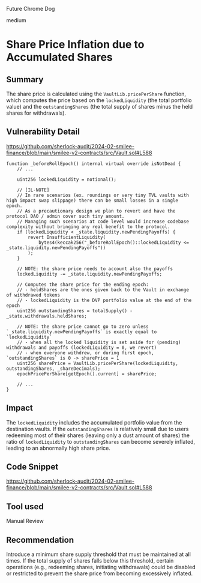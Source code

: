 Future Chrome Dog

medium

# Share Price Inflation due to Accumulated Shares

## Summary
The share price is calculated using the `VaultLib.pricePerShare` function, which computes the price based on the `lockedLiquidity` (the total portfolio value) and the `outstandingShares` (the total supply of shares minus the held shares for withdrawals).

## Vulnerability Detail
https://github.com/sherlock-audit/2024-02-smilee-finance/blob/main/smilee-v2-contracts/src/Vault.sol#L588

```solidity
function _beforeRollEpoch() internal virtual override isNotDead {
    // ...

    uint256 lockedLiquidity = notional();

    // [IL-NOTE]
    // In rare scenarios (ex. roundings or very tiny TVL vaults with high impact swap slippage) there can be small losses in a single epoch.
    // As a precautionary design we plan to revert and have the protocol DAO / admin cover such tiny amount.
    // Managing such scenarios at code level would increase codebase complexity without bringing any real benefit to the protocol.
    if (lockedLiquidity < _state.liquidity.newPendingPayoffs) {
        revert InsufficientLiquidity(
            bytes4(keccak256("_beforeRollEpoch()::lockedLiquidity <= _state.liquidity.newPendingPayoffs"))
        );
    }

    // NOTE: the share price needs to account also the payoffs
    lockedLiquidity -= _state.liquidity.newPendingPayoffs;

    // Computes the share price for the ending epoch:
    // - heldShares are the ones given back to the Vault in exchange of withdrawed tokens
    // - lockedLiquidity is the DVP portfolio value at the end of the epoch
    uint256 outstandingShares = totalSupply() - _state.withdrawals.heldShares;

    // NOTE: the share price cannot go to zero unless `_state.liquidity.newPendingPayoffs` is exactly equal to `lockedLiquidity`
    // - when all the locked liquidity is set aside for (pending) withdrawals and payoffs (lockedLiquidity = 0, we revert)
    // - when everyone withdrew, or during first epoch, `outstandingShares` is 0 -> sharePrice = 1
    uint256 sharePrice = VaultLib.pricePerShare(lockedLiquidity, outstandingShares, _shareDecimals);
    epochPricePerShare[getEpoch().current] = sharePrice;

    // ...
}
```

## Impact
The `lockedLiquidity` includes the accumulated portfolio value from the destination vaults. If the `outstandingShares` is relatively small due to users redeeming most of their shares (leaving only a dust amount of shares) the ratio of `lockedLiquidity` to `outstandingShares` can become severely inflated, leading to an abnormally high share price.
## Code Snippet
https://github.com/sherlock-audit/2024-02-smilee-finance/blob/main/smilee-v2-contracts/src/Vault.sol#L588
## Tool used

Manual Review

## Recommendation
Introduce a minimum share supply threshold that must be maintained at all times. If the total supply of shares falls below this threshold, certain operations (e.g., redeeming shares, initiating withdrawals) could be disabled or restricted to prevent the share price from becoming excessively inflated.